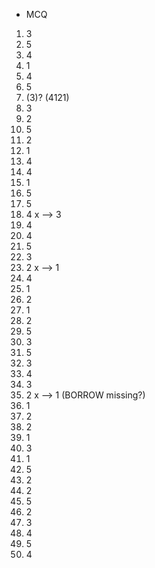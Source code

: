 - MCQ

1. 3
2. 5
3. 4
4. 1
5. 4
6. 5
7. (3)? (4121)
8. 3
9. 2
10. 5
11. 2
12. 1
13. 4
14. 4
15. 1
16. 5
17. 5
18. 4 x --> 3
19. 4
20. 4
21. 5
22. 3
23. 2 x --> 1
24. 4
25. 1
26. 2
27. 1
28. 2
29. 5
30. 3
31. 5
32. 3
33. 4 
34. 3
35. 2 x --> 1 (BORROW missing?)
36. 1
37. 2
38. 2
39. 1
40. 3
41. 1
42. 5
43. 2
44. 2
45. 5
46. 2
47. 3
48. 4
49. 5
50. 4